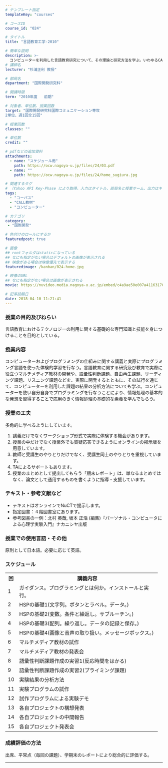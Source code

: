 ```yaml
---
# テンプレート指定
templateKey: "courses"

# コースID
course_id: "024"

# タイトル
title: "言語教育工学-2010"

# 簡単な説明
description: >-
  コンピューターを利用した言語教育研究について、その理論と研究方法を学ぶ。いわゆるCALL教材の開発とコーパスの教育利用の2点をテーマとする。 ....
# 講師名
lecturer: "杉浦正利 教授"

# 部局名
department: "国際開発研究科"

# 開講時限
term: "2010年度	前期"

# 対象者、単位数、授業回数
target: "国際開発研究科国際コミュニケーション専攻
2単位、週1回全15回"

# 授業回数
classes: ""

# 単位数
credit: ""

# pdfなどの追加資料
attachments:
  - name: "スケジュール用" 
    path: https://ocw.nagoya-u.jp/files/24/03.pdf
  - name: "" 
    path: https://ocw.nagoya-u.jp/files/24/home_sugiura.jpg

# 関連するタグ
# （Yahoo API Key-Phase により取得。入力はタイトル、部局名と授業ホーム、出力はキーフレーズ（tags））
tags:
  - "コーパス"
  - "CALL教材"
  - "コンピューター"

# カテゴリ
category:
 - "国際開発"

# 色付けのロールにするか
featuredpost: true

# 画像
## rootフォルダはstaticになっている
## なにも指定がない場合はデフォルトの画像が表示される
## 映像がある場合は映像優先で表示する
featuredimage: /kanban/024-home.jpg

# 映像のURL
## なにも指定がない場合は画像が表示される
movie: https://nuvideo.media.nagoya-u.ac.jp/embed/c4a9ae50e007a41163170f0a0e56e585dc89fe50

# 記事投稿日
date: 2018-04-10 11:21:41
---
```


### 授業の目的及びねらい

言語教育におけるテクノロジーの利用に関する基礎的な専門知識と技能を身につけることを目的としている。

### 授業内容

コンピューターおよびプログラミングの仕組みに関する講義と実際にプログラミング言語を使った体験的学習を行なう。言語教育に関する研究及び教育で実際に役立つマルチメディア教材の開発や、語彙性判断課題、自由再生課題、リーディング課題、リスニング課題などを、実際に開発するとともに、その試行を通じて、コンピューターを利用した課題の結果の分析方法についても学ぶ。コンピューターを使い自分自身でプログラミングを行なうことにより、情報処理の基本的な発想を習得することで応用のきく情報処理の基礎的な素養を学んでもらう。


### 授業の工夫

多角的に学べるようにしています。

1. 講義だけでなくワークショップ形式で実際に体験する機会があります。
2. 授業の中だけでなく授業外でも質疑応答できるようにオンラインの掲示版を用意しています。
3. 教師と受講生のやりとりだけでなく、受講生同士のやりとりを重視しています。
4. TAによるサポートもあります。
5. 授業のまとめとして提出してもらう「期末レポート」は、単なるまとめではなく、論文として通用するものを書くように指導・支援しています。





### テキスト・参考文献など

* テキストはオンラインでNuCTで提示します。
* 指定図書：４階図書室にあります。
* 参考図書の一例：北村 英哉, 坂本 正浩 (編集)『パーソナル・コンピュータによる心理学実験入門』ナカニシヤ出版

### 授業での使用言語・その他

原則として日本語。必要に応じて英語。


<h3>スケジュール</h3>

<table class="basic" width="455">
<tr>
<th width="20"class="center">回</th>
<th width="435" class="center">講義内容</th>
</tr>

<tr>
<td>1</td>
<td>
ガイダンス。プログラミングとは何か。インストールと実行。
</td>
</tr>

<tr>
<td>2</td>
<td>
HSPの基礎1(文字列。ボタンとラベル。データ。)
</td>
</tr>

<tr>
<td>3</td>
<td>
HSPの基礎2(変数。条件と繰返し。サブルーチン。)
</td>
</tr>

<tr>
<td>4</td>
<td>
HSPの基礎3(配列。繰り返し。データの記録と保存。)
</td>
</tr>

<tr>
<td>5</td>
<td>
HSPの基礎4(画像と音声の取り扱い。メッセージボックス。)
</td>
</tr>

<tr>
<td>6</td>
<td>
マルチメディア教材の試作
</td>
</tr>

<tr>
<td>7</td>
<td>
マルチメディア教材の発表会
</td>
</tr>

<tr>
<td>8</td>
<td>
語彙性判断課題作成の実習1(反応時間をはかる)
</td>
</tr>

<tr>
<td>9</td>
<td>
語彙性判断課題作成の実習2(プライミング課題)
</td>
</tr>

<tr>
<td>10</td>
<td>
実験結果の分析方法
</td>
</tr>

<tr>
<td>11</td>
<td>
実験プログラムの試作
</td>
</tr>

<tr>
<td>12</td>
<td>
試作プログラムによる実験デモ
</td>
</tr>

<tr>
<td>13</td>
<td>
各自プロジェクトの構想発表
</td>
</tr>

<tr>
<td>14</td>
<td>
各自プロジェクトの中間報告
</td>
</tr>

<tr>
<td>15</td>
<td>
各自プロジェクト発表会
</td>
</tr>

</table>








### 成績評価の方法

出席、平常点（毎回の課題）、学期末のレポートにより総合的に評価する。



-----